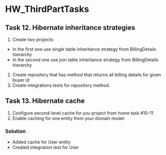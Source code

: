 # HW_ThirdPartTasks
## Task 12. Hibernate inheritance strategies
1. Create two projects:
  - In the first one use single table inheritance strategy from BillingDetails hierarchy
  - In the second one use join table inheritance strategy from BillingDetails hierarchy
2. Create repository that has method that returns all billing details for given buyer id
3. Create integrations tests for repository method.

## Task 13. Hibernate cache
1. Configure second-level cache for you project from home task #10-11
2. Enable caching for one entity from your domain model

### Solution
- Added cache for User entity
- Created integration test for User
